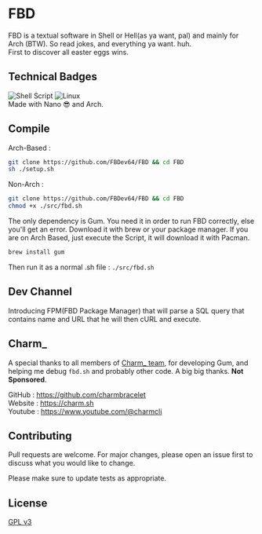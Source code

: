# FBD

FBD is a textual software in Shell or Hell(as ya want, pal) and mainly for Arch (BTW). So read jokes, and everything ya want. huh. <br>
First to discover all easter eggs wins.

## Technical Badges
![Shell Script](https://img.shields.io/badge/shell_script-%23121011.svg?style=for-the-badge&logo=gnu-bash&logoColor=white)
![Linux](https://img.shields.io/badge/Linux-FCC624?style=for-the-badge&logo=linux&logoColor=black)
<br>Made with Nano 😎 and Arch.

## Compile
Arch-Based :
```bash
git clone https://github.com/FBDev64/FBD && cd FBD
sh ./setup.sh
```
Non-Arch :
```bash
git clone https://github.com/FBDev64/FBD && cd FBD
chmod +x ./src/fbd.sh
```

The only dependency is Gum. You need it in order to run FBD correctly, else you'll get an error. Download it with brew or your package manager. If you are on Arch Based, just execute the Script, it will download it with Pacman.

```bash
brew install gum
```
Then run it as a normal .sh file : `./src/fbd.sh`

## Dev Channel
Introducing FPM(FBD Package Manager) that will parse a SQL query that contains name and URL that he will then cURL and execute.
## Charm_

A special thanks to all members of [Charm_ team](https://charm.sh/), for developing Gum, and helping me debug `fbd.sh` and probably other code. A big big thanks.
**Not Sponsored**.

GitHub : https://github.com/charmbracelet <br>
Website : https://charm.sh<br>
Youtube : https://www.youtube.com/@charmcli<br>

## Contributing

Pull requests are welcome. For major changes, please open an issue first
to discuss what you would like to change.

Please make sure to update tests as appropriate.

## License

[GPL v3](https://choosealicense.com/licenses/gpl-3.0/)
